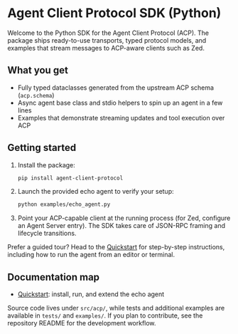 # Agent Client Protocol SDK (Python)

Welcome to the Python SDK for the Agent Client Protocol (ACP). The package ships ready-to-use transports, typed protocol models, and examples that stream messages to ACP-aware clients such as Zed.

## What you get

- Fully typed dataclasses generated from the upstream ACP schema (`acp.schema`)
- Async agent base class and stdio helpers to spin up an agent in a few lines
- Examples that demonstrate streaming updates and tool execution over ACP

## Getting started

1. Install the package:
   ```bash
   pip install agent-client-protocol
   ```
2. Launch the provided echo agent to verify your setup:
   ```bash
   python examples/echo_agent.py
   ```
3. Point your ACP-capable client at the running process (for Zed, configure an Agent Server entry). The SDK takes care of JSON-RPC framing and lifecycle transitions.

Prefer a guided tour? Head to the [Quickstart](quickstart.md) for step-by-step instructions, including how to run the agent from an editor or terminal.

## Documentation map

- [Quickstart](quickstart.md): install, run, and extend the echo agent

Source code lives under `src/acp/`, while tests and additional examples are available in `tests/` and `examples/`. If you plan to contribute, see the repository README for the development workflow.
